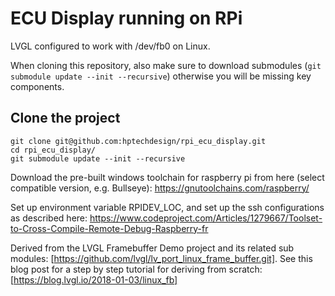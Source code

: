 # ECU Display running on RPi

LVGL configured to work with /dev/fb0 on Linux.

When cloning this repository, also make sure to download submodules (`git submodule update --init --recursive`) otherwise you will be missing key components.

## Clone the project
```
git clone git@github.com:hptechdesign/rpi_ecu_display.git
cd rpi_ecu_display/
git submodule update --init --recursive
```

Download the pre-built windows toolchain for raspberry pi from here (select compatible version, e.g. Bullseye):
https://gnutoolchains.com/raspberry/

Set up environment variable RPIDEV_LOC, and set up the ssh configurations as described here:
https://www.codeproject.com/Articles/1279667/Toolset-to-Cross-Compile-Remote-Debug-Raspberry-fr

Derived from the LVGL Framebuffer Demo project and its related sub modules:
[https://github.com/lvgl/lv_port_linux_frame_buffer.git].
See this blog post for a step by step tutorial for deriving from scratch:
[https://blog.lvgl.io/2018-01-03/linux_fb]
